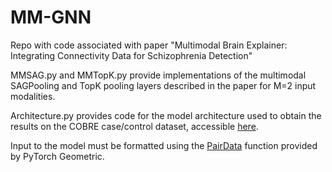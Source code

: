 # MM-GNN

Repo with code associated with paper "Multimodal Brain Explainer: Integrating Connectivity Data for Schizophrenia Detection"

MMSAG.py and MMTopK.py provide implementations of the multimodal SAGPooling and TopK pooling layers described in the paper for M=2 input modalities.

Architecture.py provides code for the model architecture used to obtain the results on the COBRE case/control dataset, accessible [here](http://fcon_1000.projects.nitrc.org/indi/retro/cobre.html). 

Input to the model must be formatted using the [PairData](https://pytorch-geometric.readthedocs.io/en/latest/notes/batching.html) function provided by PyTorch Geometric.



